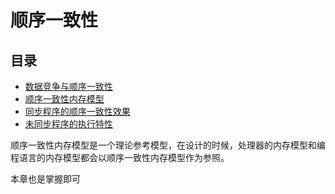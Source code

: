 # 顺序一致性

## 目录

* [数据竞争与顺序一致性](shu-ju-jing-zheng-yu-shun-xu-yi-zhi-xing.md)
* [顺序一致性内存模型](shun-xu-yi-zhi-xing-nei-cun-mo-xing.md)
* [同步程序的顺序一致性效果](tong-bu-cheng-xu-de-shun-xu-yi-zhi-xing-xiao-guo.md)
* [未同步程序的执行特性](wei-tong-bu-cheng-xu-de-zhi-xing-te-xing.md)

顺序一致性内存模型是一个理论参考模型，在设计的时候，处理器的内存模型和编程语言的内存模型都会以顺序一致性内存模型作为参照。

本章也是掌握即可

